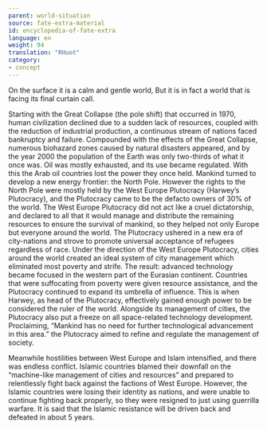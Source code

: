 ```yaml
---
parent: world-situation
source: fate-extra-material
id: encyclopedia-of-fate-extra
language: en
weight: 94
translation: "RHuot"
category:
- concept
---
```


On the surface it is a calm and gentle world,
But it is in fact a world that is facing its final curtain call.

Starting with the Great Collapse (the pole shift) that occurred in 1970, human civilization declined due to a sudden lack of resources, coupled with the reduction of industrial production, a continuous stream of nations faced bankruptcy and failure.
Compounded with the effects of the Great Collapse, numerous biohazard zones caused by natural disasters appeared, and by the year 2000 the population of the Earth was only two-thirds of what it once was.
Oil was mostly exhausted, and its use became regulated. With this the Arab oil countries lost the power they once held.
Mankind turned to develop a new energy frontier: the North Pole. However the rights to the North Pole were mostly held by the West Europe Plutocracy (Harwey’s Plutocracy), and the Plutocracy came to be the defacto owners of 30% of the world.
The West Europe Plutocracy did not act like a cruel dictatorship, and declared to all that it would manage and distribute the remaining resources to ensure the survival of mankind, so they helped not only Europe but everyone around the world. The Plutocracy ushered in a new era of city-nations and strove to promote universal acceptance of refugees regardless of race.
Under the direction of the West Europe Plutocracy, cities around the world created an ideal system of city management which eliminated most poverty and strife.
The result: advanced technology became focused in the western part of the Eurasian continent. Countries that were suffocating from poverty were given resource assistance, and the Plutocracy continued to expand its umbrella of influence. This is when Harwey, as head of the Plutocracy, effectively gained enough power to be considered the ruler of the world.
Alongside its management of cities, the Plutocracy also put a freeze on all space-related technology development.
Proclaiming, “Mankind has no need for further technological advancement in this area.” the Plutocracy aimed to refine and regulate the management of society.

Meanwhile hostilities between West Europe and Islam intensified, and there was endless conflict.
Islamic countries blamed their downfall on the “machine-like management of cities and resources” and prepared to relentlessly fight back against the factions of West Europe.
However, the Islamic countries were losing their identity as nations, and were unable to continue fighting back properly, so they were resigned to just using guerrilla warfare. It is said that the Islamic resistance will be driven back and defeated in about 5 years.
